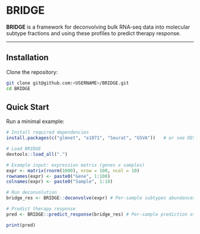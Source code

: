 # BRIDGE

**BRIDGE** is a framework for deconvolving bulk RNA-seq data into molecular subtype fractions and using these profiles to predict therapy response.

---

## Installation

Clone the repository:

```bash
git clone git@github.com:<USERNAME>/BRIDGE.git
cd BRIDGE
```

## Quick Start

Run a minimal example:

```r
# Install required dependencies
install.packages(c("glmnet", "e1071", "Seurat", "GSVA"))   # or see DESCRIPTION

# Load BRIDGE
devtools::load_all(".")

# Example input: expression matrix (genes x samples)
expr <- matrix(rnorm(1000), nrow = 100, ncol = 10)
rownames(expr) <- paste0("Gene", 1:100)
colnames(expr) <- paste0("Sample", 1:10)

# Run deconvolution
bridge_res <- BRIDGE::deconvolve(expr) # Per-sample subtypes abundances 

# Predict therapy response
pred <- BRIDGE::predict_response(bridge_res) # Per-sample prediction of score 

print(pred)
```
